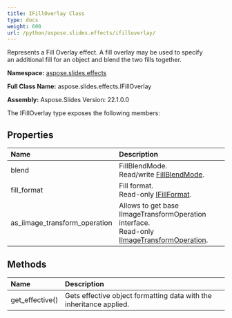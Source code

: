 ```yaml
---
title: IFillOverlay Class
type: docs
weight: 600
url: /python/aspose.slides.effects/ifilloverlay/
---
```


Represents a Fill Overlay effect. A fill overlay may be used to specify<br/>            an additional fill for an object and blend the two fills together.

**Namespace:** [aspose.slides.effects](/python/aspose.slides.effects/)

**Full Class Name:** aspose.slides.effects.IFillOverlay

**Assembly:**  Aspose.Slides Version: 22.1.0.0

The IFillOverlay type exposes the following members:
## **Properties**
|**Name**|**Description**|
| :- | :- |
|blend|FillBlendMode.<br/>            Read/write [FillBlendMode](/python/aspose.slides/fillblendmode/).|
|fill_format|Fill format.<br/>            Read-only [IFillFormat](/python/aspose.slides/ifillformat/).|
|as_iimage_transform_operation|Allows to get base IImageTransformOperation interface.<br/>            Read-only [IImageTransformOperation](/python/aspose.slides.effects/iimagetransformoperation/).|
## **Methods**
|**Name**|**Description**|
| :- | :- |
|get_effective()|Gets effective object formatting data with the inheritance applied.|
